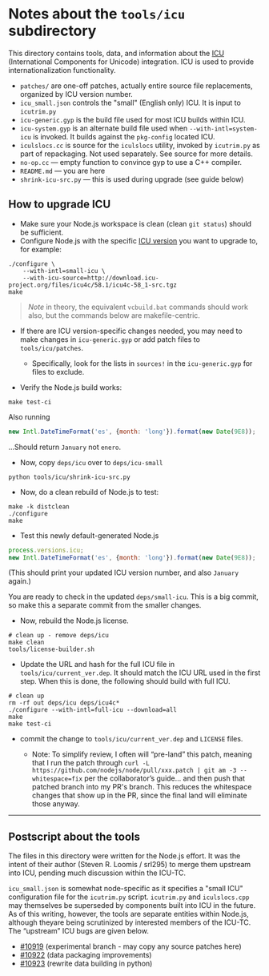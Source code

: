 # Notes about the `tools/icu` subdirectory

This directory contains tools, data, and information about the [ICU](http://icu-project.org)
(International Components for Unicode) integration. ICU is used to provide
internationalization functionality.

* `patches/` are one-off patches, actually entire source file replacements,
  organized by ICU version number.
* `icu_small.json` controls the "small" (English only) ICU. It is input to
  `icutrim.py`
* `icu-generic.gyp` is the build file used for most ICU builds within ICU.
  <!-- have fun -->
* `icu-system.gyp` is an alternate build file used when `--with-intl=system-icu`
   is invoked. It builds against the `pkg-config` located ICU.
* `iculslocs.cc` is source for the `iculslocs` utility, invoked by `icutrim.py`
   as part of repackaging. Not used separately. See source for more details.
* `no-op.cc` — empty function to convince gyp to use a C++ compiler.
* `README.md` — you are here
* `shrink-icu-src.py` — this is used during upgrade (see guide below)

## How to upgrade ICU

* Make sure your Node.js workspace is clean (clean `git status`) should be
  sufficient.
* Configure Node.js with the specific [ICU version](http://icu-project.org/download)
  you want to upgrade to, for example:

```shell
./configure \
    --with-intl=small-icu \
    --with-icu-source=http://download.icu-project.org/files/icu4c/58.1/icu4c-58_1-src.tgz
make
```

> _Note_ in theory, the equivalent `vcbuild.bat` commands should work also,
> but the commands below are makefile-centric.

* If there are ICU version-specific changes needed, you may need to make changes
  in `icu-generic.gyp` or add patch files to `tools/icu/patches`.
  * Specifically, look for the lists in `sources!` in the `icu-generic.gyp` for
  files to exclude.

* Verify the Node.js build works:

```shell
make test-ci
```

Also running

<!-- eslint-disable strict -->

```js
new Intl.DateTimeFormat('es', {month: 'long'}).format(new Date(9E8));
```

…Should return `January` not `enero`.

* Now, copy `deps/icu` over to `deps/icu-small`

```shell
python tools/icu/shrink-icu-src.py
```

* Now, do a clean rebuild of Node.js to test:

```shell
make -k distclean
./configure
make
```

* Test this newly default-generated Node.js

<!-- eslint-disable strict -->

```js
process.versions.icu;
new Intl.DateTimeFormat('es', {month: 'long'}).format(new Date(9E8));
```

(This should print your updated ICU version number, and also `January` again.)

You are ready to check in the updated `deps/small-icu`. This is a big commit,
so make this a separate commit from the smaller changes.

* Now, rebuild the Node.js license.

```shell
# clean up - remove deps/icu
make clean
tools/license-builder.sh
```

* Update the URL and hash for the full ICU file in `tools/icu/current_ver.dep`.
It should match the ICU URL used in the first step.  When this is done, the
following should build with full ICU.

```shell
# clean up
rm -rf out deps/icu deps/icu4c*
./configure --with-intl=full-icu --download=all
make
make test-ci
```

* commit the change to `tools/icu/current_ver.dep` and `LICENSE` files.

  * Note: To simplify review, I often will “pre-land” this patch, meaning that
  I run the patch through `curl -L https://github.com/nodejs/node/pull/xxx.patch
  | git am -3 --whitespace=fix` per the collaborator’s guide… and then push that
  patched branch into my PR's branch. This reduces the whitespace changes that
  show up in the PR, since the final land will eliminate those anyway.

-----

## Postscript about the tools

The files in this directory were written for the Node.js effort.
It was the intent of their author (Steven R. Loomis / srl295) to
merge them upstream into ICU, pending much discussion within the
ICU-TC.

`icu_small.json` is somewhat node-specific as it specifies a "small ICU"
configuration file for the `icutrim.py` script. `icutrim.py` and
`iculslocs.cpp` may themselves be superseded by components built into
ICU in the future. As of this writing, however, the tools are separate
entities within Node.js, although theyare being scrutinized by interested
members of the ICU-TC. The “upstream” ICU bugs are given below.

   * [#10919](http://bugs.icu-project.org/trac/ticket/10919)
     (experimental branch - may copy any source patches here)
   * [#10922](http://bugs.icu-project.org/trac/ticket/10922)
     (data packaging improvements)
   * [#10923](http://bugs.icu-project.org/trac/ticket/10923)
     (rewrite data building in python)
